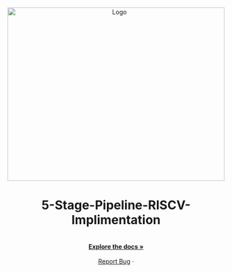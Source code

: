 <!-- PROJECT LOGO -->
<br />
<p align="center">
    <img src="https://vajiram-prod.s3.ap-south-1.amazonaws.com/RISC_V_technology_a1263c7245.png" alt="Logo" width="500" height="400">

  <h1 align="center">5-Stage-Pipeline-RISCV-Implimentation</h1>

  <p align="center">
    <br />
    <a href="https://github.com/Vaishnavi-Pandurangan-1/5-Stage-Pipeline-RISC-V/tree/main/Documentations"><strong>Explore the docs »</strong></a>
    <br />
    <br />
    <a href="https://github.com/Vaishnavi-Pandurangan-1/5-Stage-Pipeline-RISC-V/issues">Report Bug</a>
    ·
  </p>
</p>

